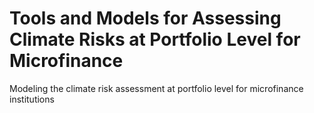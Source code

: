 # Tools and Models for Assessing Climate Risks at Portfolio Level for Microfinance

Modeling the climate risk assessment at portfolio level for microfinance institutions
